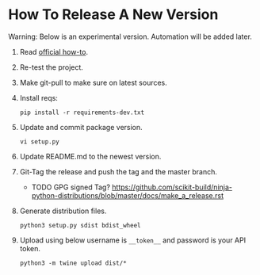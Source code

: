 # How To Release A New Version

Warning: Below is an experimental version. Automation will be added later.

1. Read [official how-to](https://packaging.python.org/guides/distributing-packages-using-setuptools/).
1. Re-test the project.
1. Make git-pull to make sure on latest sources.
1. Install reqs:

    ``` pip install -r requirements-dev.txt ```

1. Update and commit package version.

    ` vi setup.py `

1. Update README.md to the newest version.

1. Git-Tag the release and push the tag and the master branch.
   - TODO GPG signed Tag? https://github.com/scikit-build/ninja-python-distributions/blob/master/docs/make_a_release.rst
    
1. Generate distribution files.

    `python3 setup.py sdist bdist_wheel`
    
1. Upload using below username is `__token__` and password is your API token.

    `python3 -m twine upload dist/*`
